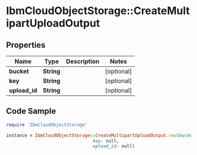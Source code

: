 # IbmCloudObjectStorage::CreateMultipartUploadOutput

## Properties

Name | Type | Description | Notes
------------ | ------------- | ------------- | -------------
**bucket** | **String** |  | [optional] 
**key** | **String** |  | [optional] 
**upload_id** | **String** |  | [optional] 

## Code Sample

```ruby
require 'IbmCloudObjectStorage'

instance = IbmCloudObjectStorage::CreateMultipartUploadOutput.new(bucket: null,
                                 key: null,
                                 upload_id: null)
```


